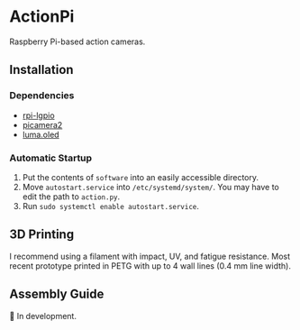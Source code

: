 # ActionPi
Raspberry Pi-based action cameras.

## Installation
### Dependencies
- [rpi-lgpio](https://pypi.org/project/rpi-lgpio/)
- [picamera2](https://pypi.org/project/picamera2/)
- [luma.oled](https://luma-oled.readthedocs.io/en/latest/software.html)

### Automatic Startup
1. Put the contents of `software` into an easily accessible directory.
2. Move `autostart.service` into `/etc/systemd/system/`. You may have to edit the path to `action.py`.
3. Run `sudo systemctl enable autostart.service`.

## 3D Printing
I recommend using a filament with impact, UV, and fatigue resistance. Most recent prototype printed in PETG with up to 4 wall lines (0.4 mm line width).

## Assembly Guide
🚧 In development.
